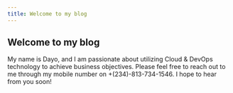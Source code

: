 ```yaml
---
title: Welcome to my blog
---
```


## Welcome to my blog
My name is Dayo, and I am passionate about utilizing Cloud & DevOps technology to achieve business objectives. Please feel free to reach out to me through my mobile number on +(234)-813-734-1546. I hope to hear from you soon!
